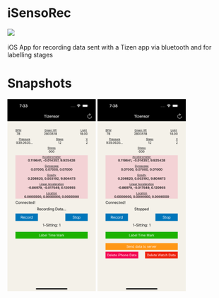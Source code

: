 # iSensoRec
<img src="https://img.shields.io/github/downloads/frangam/tizensor/iOSApp.ipa"/> 

iOS App for recording data sent with a Tizen app via bluetooth and for labelling stages

# Snapshots

<img src="https://github.com/frangam/tizensor/blob/1.0/iOSAPP/doc/1.PNG" width="200">
<img src="https://github.com/frangam/tizensor/blob/1.0/iOSAPP/doc/2.PNG" width="200">
